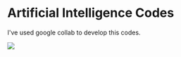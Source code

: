 # Artificial Intelligence Codes 

I've used google collab to develop this codes.

<img src="https://cdn.jsdelivr.net/gh/devicons/devicon@latest/icons/googlecolab/googlecolab-original.svg"/>
